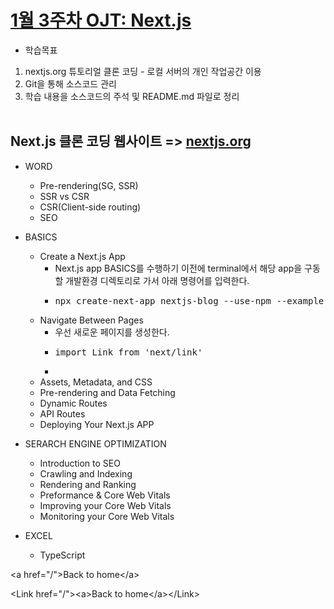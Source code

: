 # [1월 3주차 OJT: Next.js](https://github.com/MinHyeok-lee1/MK_OJT/tree/master/nextjs-dir)
* 학습목표
1) nextjs.org 튜토리얼 클론 코딩 - 로컬 서버의 개인 작업공간 이용<br>
2) Git을 통해 소스코드 관리<br>
3) 학습 내용을 소스코드의 주석 및 README.md 파일로 정리<br><br>

## Next.js 클론 코딩 웹사이트 => [nextjs.org](https://nextjs.org/learn)

* WORD
    - Pre-rendering(SG, SSR)
    - SSR vs CSR
    - CSR(Client-side routing)
    - SEO<br>

* BASICS
    - Create a Next.js App
        + Next.js app BASICS를 수행하기 이전에 terminal에서 해당 app을 구동할 개발환경 디렉토리로 가서 아래 명령어를 입력한다.
        + <pre>npx create-next-app nextjs-blog --use-npm --example "https://github.com/vercel/next-learn/tree/master/basics/learn-starter"</pre>
    - Navigate Between Pages
        + 우선 새로운 페이지를 생성한다.
        + <pre>import Link from 'next/link'</pre>
        + 
    - Assets, Metadata, and CSS
    - Pre-rendering and Data Fetching
    - Dynamic Routes
    - API Routes
    - Deploying Your Next.js APP<br>
    
* SERARCH ENGINE OPTIMIZATION
    - Introduction to SEO
    - Crawling and Indexing
    - Rendering and Ranking
    - Preformance & Core Web Vitals
    - Improving your Core Web Vitals
    - Monitoring your Core Web Vitals<br>

* EXCEL
    - TypeScript<br>

\<a href="/">Back to home\</a>

\<Link href="/">\<a>Back to home\</a>\</Link>